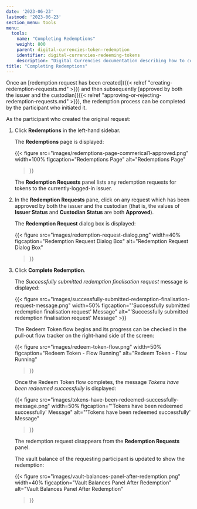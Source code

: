 ```yaml
---
date: '2023-06-23'
lastmod: '2023-06-23'
section_menu: tools
menu:
  tools:
    name: "Completing Redemptions"
    weight: 800
    parent: digital-currencies-token-redemption
    identifier: digital-currencies-redeeming-tokens
    description: "Digital Currencies documentation describing how to complete the redemption of tokens via the GUI"
title: "Completing Redemptions"
---
```


Once an [redemption request has been created]({{< relref "creating-redemption-requests.md" >}}) and then subsequently [approved by both the issuer and the custodian]({{< relref "approving-or-rejecting-redemption-requests.md" >}}), the redemption process can be completed by the participant who initiated it.


As the participant who created the original request:

1. Click **Redemptions** in the left-hand sidebar.

   The **Redemptions** page is displayed:

   {{<
      figure
	  src="images/redemptions-page-commerical1-approved.png"
      width=100%
	  figcaption="Redemptions Page"
	  alt="Redemptions Page"
   >}}

   The **Redemption Requests** panel lists any redemption requests for tokens to the currently-logged-in issuer.

2. In the **Redemption Requests** pane, click on any request which has been approved by both the issuer and the custodian (that is, the values of **Issuer Status** and **Custodian Status** are both **Approved**).

   The **Redemption Request** dialog box is displayed:

   {{<
      figure
	  src="images/redemption-request-dialog.png"
      width=40%
	  figcaption="Redemption Request Dialog Box"
	  alt="Redemption Request Dialog Box"
   >}}

5. Click **Complete Redemption**.

   The *Successfully submitted redemption finalisation request* message is displayed:

   {{< figure src="images/successfully-submitted-redemption-finalisation-request-message.png" width=50% figcaption="'Successfully submitted redemption finalisation request' Message" alt="'Successfully submitted redemption finalisation request' Message" >}}

   The Redeem Token flow begins and its progress can be checked in the pull-out flow tracker on the right-hand side of the screen:

   {{<
      figure
	  src="images/redeem-token-flow.png"
      width=50%
	  figcaption="Redeem Token - Flow Running"
	  alt="Redeem Token - Flow Running"
   >}}

   Once the Redeem Token flow completes, the message *Tokens have been redeemed successfully* is displayed:

   {{<
      figure
	  src="images/tokens-have-been-redeemed-successfully-message.png"
      width=50%
	  figcaption="'Tokens have been redeemed successfully' Message"
	  alt="'Tokens have been redeemed successfully' Message"
   >}}

   The redemption request disappears from the **Redemption Requests** panel.
   
   The vault balance of the requesting participant is updated to show the redemption:
   
   {{<
      figure
	  src="images/vault-balances-panel-after-redemption.png"
      width=40%
	  figcaption="Vault Balances Panel After Redemption"
	  alt="Vault Balances Panel After Redemption"
   >}}


